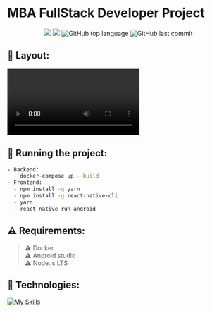 # MBA FullStack Developer Project

<p align="center">
  <img src="https://img.shields.io/static/v1?label=Name&message=Dindo e Pet&color=blueviolet&style=for-the-badge"/>
  <img src="https://img.shields.io/github/license/erikadealmeidaramos/dindo-pet?color=blueviolet&logo=License&style=for-the-badge"/>
  <img alt="GitHub top language" src="https://img.shields.io/github/languages/top/erikadealmeidaramos/dindo-pet?color=blueviolet&logo=TypeScript&logoColor=white&style=for-the-badge">
  <img alt="GitHub last commit" src="https://img.shields.io/github/last-commit/erikadealmeidaramos/dindo-pet?color=blueviolet&style=for-the-badge">
</p>

## 🎨 Layout:

![smartbooking](/dindoPet.mp4)

## 💫 Running the project:

```bash
- Backend:
  - docker-compose up --build
- Frontend:
  - npm install -g yarn
  - npm install -g react-native-cli
  - yarn
  - react-native run-android
```

## ⚠ Requirements:

> ⚠ Docker <br>
> ⚠ Android studio <br>
> ⚠ Node.js LTS <br>

## 🔧 Technologies:

[![My Skills](https://skillicons.dev/icons?i=java,spring,docker,react,ts,redux,mysql,azure)](https://skillicons.dev)
